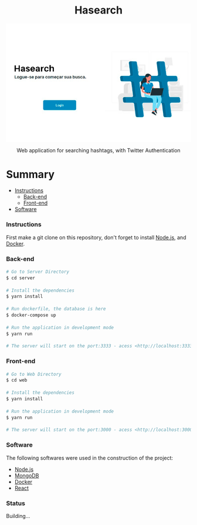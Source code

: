 <h1 align="center">Hasearch</h1>

<img align="center" src="https://github.com/ca-sousa/hash-search/blob/master/.github/hash.png">

<p align="center">Web application for searching hashtags, with Twitter Authentication</p>

Summary
=================
<!--ts-->
   * [Instructions](#instructions)
      * [Back-end](#back)
      * [Front-end](#front)
   * [Software](#software)
<!--te-->
### Instructions <a name="instructions"></a>
First make a git clone on this repository, don't forget to install [Node.js](https://nodejs.org/en/), and [Docker](https://docs.docker.com/get-docker/).
### Back-end <a name="back"></a>
```bash
# Go to Server Directory
$ cd server

# Install the dependencies
$ yarn install

# Run dockerfile, the database is here
$ docker-compose up

# Run the application in development mode
$ yarn run

# The server will start on the port:3333 - acess <http://localhost:3333>
```
### Front-end <a name="front"></a>
```bash
# Go to Web Directory
$ cd web

# Install the dependencies
$ yarn install

# Run the application in development mode
$ yarn run

# The server will start on the port:3000 - acess <http://localhost:3000>
```

### Software <a name="software"></a>
The following softwares were used in the construction of the project:
- [Node.js](https://nodejs.org/en/)
- [MongoDB](https://www.mongodb.com/)
- [Docker](https://www.docker.com/)
- [React](https://pt-br.reactjs.org/)

### Status
Building...
